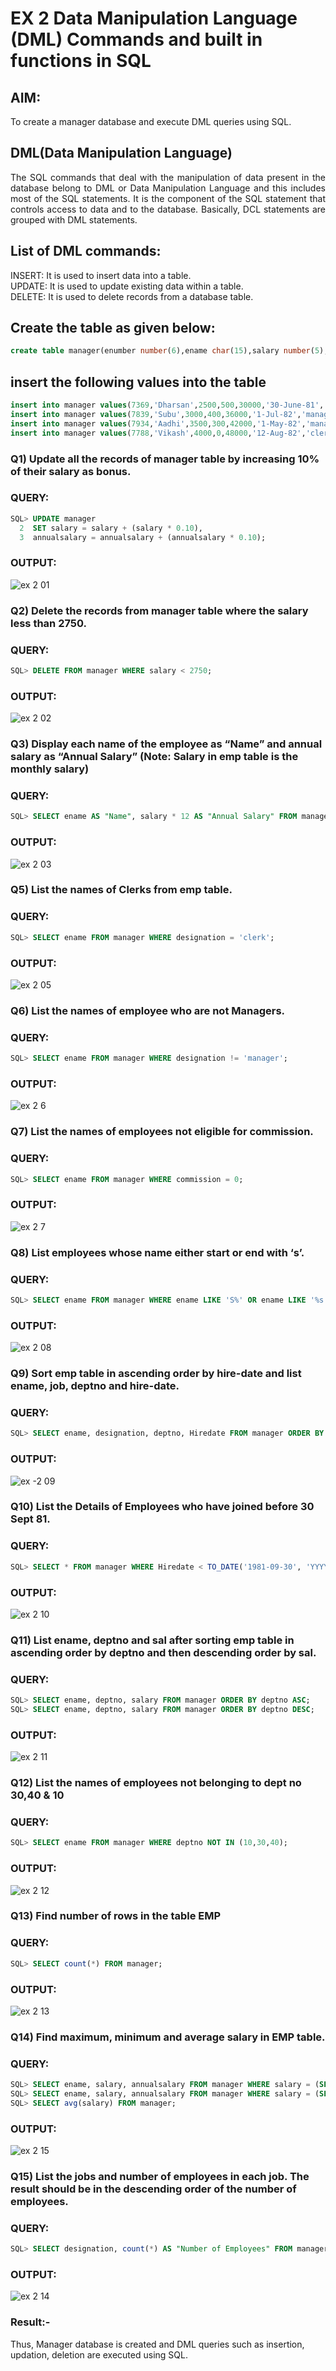 # EX 2 Data Manipulation Language (DML) Commands and built in functions in SQL
## AIM:
To create a manager database and execute DML queries using SQL.


## DML(Data Manipulation Language)
<div align="justify">
The SQL commands that deal with the manipulation of data present in the database belong to DML or Data Manipulation Language and this includes most of the SQL statements. It is the component of the SQL statement that controls access to data and to the database. Basically, DCL statements are grouped with DML statements.
</div>

## List of DML commands: 
<div align="justify">
INSERT: It is used to insert data into a table.<br>
UPDATE: It is used to update existing data within a table.<br>
DELETE: It is used to delete records from a database table.<br>
</div>

## Create the table as given below:
```sql
create table manager(enumber number(6),ename char(15),salary number(5),commission number(4),annualsalary number(7),Hiredate date,designation char(10),deptno number(2),reporting char(10));
```
## insert the following values into the table
```sql
insert into manager values(7369,'Dharsan',2500,500,30000,'30-June-81','clerk',10,'John');
insert into manager values(7839,'Subu',3000,400,36000,'1-Jul-82','manager',null,'James');
insert into manager values(7934,'Aadhi',3500,300,42000,'1-May-82','manager',30,NULL);
insert into manager values(7788,'Vikash',4000,0,48000,'12-Aug-82','clerk',50,'Bond');
```

### Q1) Update all the records of manager table by increasing 10% of their salary as bonus.

### QUERY:
```sql
SQL> UPDATE manager
  2  SET salary = salary + (salary * 0.10),
  3  annualsalary = annualsalary + (annualsalary * 0.10);
```


### OUTPUT:
![ex 2 01](https://github.com/AJAYASWIN-M/EX-2-Data-Manipulation-Language-DML-and-Data-Control-Language-DCL-Commands/assets/118679692/32738588-a96e-4031-89b9-88376d8d873a)


### Q2) Delete the records from manager table where the salary less than 2750.


### QUERY:
```sql
SQL> DELETE FROM manager WHERE salary < 2750;
```

### OUTPUT:
![ex 2 02](https://github.com/AJAYASWIN-M/EX-2-Data-Manipulation-Language-DML-and-Data-Control-Language-DCL-Commands/assets/118679692/356d7a8b-589b-4dd8-a9f2-6b431100ddc5)


### Q3) Display each name of the employee as “Name” and annual salary as “Annual Salary” (Note: Salary in emp table is the monthly salary)


### QUERY:
```sql
SQL> SELECT ename AS "Name", salary * 12 AS "Annual Salary" FROM manager;
```

### OUTPUT:
![ex 2 03](https://github.com/AJAYASWIN-M/EX-2-Data-Manipulation-Language-DML-and-Data-Control-Language-DCL-Commands/assets/118679692/8a03d1fd-9bb6-4ca6-8184-f7b7a76c65bd)


### Q5)	List the names of Clerks from emp table.


### QUERY:
```sql
SQL> SELECT ename FROM manager WHERE designation = 'clerk';
```


### OUTPUT:
![ex 2 05](https://github.com/AJAYASWIN-M/EX-2-Data-Manipulation-Language-DML-and-Data-Control-Language-DCL-Commands/assets/118679692/a82ed182-5834-41f0-95ea-b6fbe01cdc2b)


### Q6)	List the names of employee who are not Managers.


### QUERY:
``` sql
SQL> SELECT ename FROM manager WHERE designation != 'manager';
```


### OUTPUT:
![ex 2 6](https://github.com/AJAYASWIN-M/EX-2-Data-Manipulation-Language-DML-and-Data-Control-Language-DCL-Commands/assets/118679692/98b85104-6403-4c11-9fb7-3f06ac076d98)


### Q7)	List the names of employees not eligible for commission.


### QUERY:
```sql
SQL> SELECT ename FROM manager WHERE commission = 0;
```


### OUTPUT:
![ex 2 7](https://github.com/AJAYASWIN-M/EX-2-Data-Manipulation-Language-DML-and-Data-Control-Language-DCL-Commands/assets/118679692/d0cca37e-a2b7-40a3-9ce1-843b1e748dd5)



### Q8)	List employees whose name either start or end with ‘s’.


### QUERY:
```sql
SQL> SELECT ename FROM manager WHERE ename LIKE 'S%' OR ename LIKE '%s';
```


### OUTPUT:
![ex 2 08](https://github.com/AJAYASWIN-M/EX-2-Data-Manipulation-Language-DML-and-Data-Control-Language-DCL-Commands/assets/118679692/4ec205d9-7a80-4dca-b4e5-c0f3ee1b3927)



### Q9) Sort emp table in ascending order by hire-date and list ename, job, deptno and hire-date.


### QUERY:
```sql
SQL> SELECT ename, designation, deptno, Hiredate FROM manager ORDER BY Hiredate ASC;
```


### OUTPUT:
![ex -2 09](https://github.com/AJAYASWIN-M/EX-2-Data-Manipulation-Language-DML-and-Data-Control-Language-DCL-Commands/assets/118679692/cbbafdb9-4294-4cfe-87f5-fee09da4824f)



### Q10) List the Details of Employees who have joined before 30 Sept 81.


### QUERY:
```sql
SQL> SELECT * FROM manager WHERE Hiredate < TO_DATE('1981-09-30', 'YYYY-MM-DD');
```


### OUTPUT:
![ex 2 10](https://github.com/AJAYASWIN-M/EX-2-Data-Manipulation-Language-DML-and-Data-Control-Language-DCL-Commands/assets/118679692/380a584b-3935-4c94-9325-b289afa2294f)



### Q11)	List ename, deptno and sal after sorting emp table in ascending order by deptno and then descending order by sal.


### QUERY:
```sql
SQL> SELECT ename, deptno, salary FROM manager ORDER BY deptno ASC;
SQL> SELECT ename, deptno, salary FROM manager ORDER BY deptno DESC;
```


### OUTPUT:
![ex 2 11](https://github.com/AJAYASWIN-M/EX-2-Data-Manipulation-Language-DML-and-Data-Control-Language-DCL-Commands/assets/118679692/c97a9d71-3c1f-4bce-8b1b-c158bc9db8dc)



### Q12) List the names of employees not belonging to dept no 30,40 & 10


### QUERY:
```sql
SQL> SELECT ename FROM manager WHERE deptno NOT IN (10,30,40);
```

### OUTPUT:
![ex 2 12](https://github.com/AJAYASWIN-M/EX-2-Data-Manipulation-Language-DML-and-Data-Control-Language-DCL-Commands/assets/118679692/234268fa-233c-48a7-8ab5-eb118b0d53cf)


### Q13) Find number of rows in the table EMP

### QUERY:
```sql
SQL> SELECT count(*) FROM manager;
```


### OUTPUT:
![ex 2 13](https://github.com/AJAYASWIN-M/EX-2-Data-Manipulation-Language-DML-and-Data-Control-Language-DCL-Commands/assets/118679692/f52d5180-c670-4072-9d25-7b2f2c13c9f6)


### Q14) Find maximum, minimum and average salary in EMP table.

### QUERY:
```sql
SQL> SELECT ename, salary, annualsalary FROM manager WHERE salary = (SELECT max(salary) FROM manager);
SQL> SELECT ename, salary, annualsalary FROM manager WHERE salary = (SELECT min(salary) FROM manager);
SQL> SELECT avg(salary) FROM manager;
```


### OUTPUT:
![ex 2 15](https://github.com/AJAYASWIN-M/EX-2-Data-Manipulation-Language-DML-and-Data-Control-Language-DCL-Commands/assets/118679692/c7c44649-2fa7-4461-b008-a0e6c58cebdb)



### Q15) List the jobs and number of employees in each job. The result should be in the descending order of the number of employees.

### QUERY:
```sql
SQL> SELECT designation, count(*) AS "Number of Employees" FROM manager GROUP BY designation ORDER BY count(*) DESC;
```


### OUTPUT:
![ex 2 14](https://github.com/AJAYASWIN-M/EX-2-Data-Manipulation-Language-DML-and-Data-Control-Language-DCL-Commands/assets/118679692/e69c720b-f655-4d0a-8249-911436d43a20)

### Result:-
Thus, Manager database is created and DML queries such as insertion, updation, deletion are executed using SQL.

